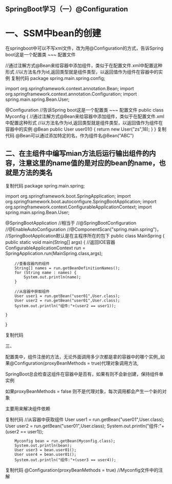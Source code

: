 ## SpringBoot学习（一）@Configuration
# 一、SSM中bean的创建



 

 

 

在springboot中可以不写xml文件，改为用@Configuration的方式，告诉Spring boot这是一个配置类 ~~~ 配置文件

//通过注解方式@Bean来给容器中添加组件，类似于在配置文件.xml中配置<bean id="" class=""><property name="name" value="">这种形式
//以方法名作为id,返回类型就是组件类型，以返回值作为组件在容器中的实例
复制代码
package spring.main.spring.config;

import org.springframework.context.annotation.Bean;
import org.springframework.context.annotation.Configuration;
import spring.main.spring.Bean.User;

@Configuration   //告诉Spring boot这是一个配置类 ~~~ 配置文件
public class Myconfig {
    //通过注解方式@Bean来给容器中添加组件，类似于在配置文件.xml中配置<bean id="" class=""><property name="name" value="">这种形式
    //以方法名作为id,返回类型就是组件类型，以返回值作为组件在容器中的实例
    @Bean
    public User user01() {
        return new User("zs",18);
    }
}
复制代码
@Bean可以通过添加特定的名，作为组件名@Bean("ABC")



 



 

 

 

## 二、在主组件中编写mian方法后运行输出组件的内容，注意这里的name值的是对应的bean的name，也就是方法的类名

 

复制代码
package spring.main.spring;


import org.springframework.boot.SpringApplication;
import org.springframework.boot.autoconfigure.SpringBootApplication;
import org.springframework.context.ConfigurableApplicationContext;
import spring.main.spring.Bean.User;

@SpringBootApplication
//相当于
//@SpringBootConfiguration
//@EnableAutoConfiguration
//@ComponentScan("spring.main.spring")，
//SpringBootApplication默认是在主程序所在的包下
public class MainSpring {
    public static void main(String[] args) {
        //返回IOE容器
        ConfigurableApplicationContext run = SpringApplication.run(MainSpring.class,args);

        //查看容器内的组件
        String[] names = run.getBeanDefinitionNames();
        for (String name : names) {
            System.out.println(name);
        }

        //从容器中获取组件
        User user1 = run.getBean("user01",User.class);
        User user2 = run.getBean("user01",User.class);
        System.out.println("组件:"+(user2 == user1));

    }
}

复制代码
 

 

 

 三、

配置类中，组件注册的方法，无论外面调用多少次都是拿的容器中的哪个实例,,如果@Configuration(proxyBeanMethods = true)代理对象调用方法,

SpringBoot总会检查这组件在容器中是否有，如果有则不会新创建，保持组件单实例

如果proxyBeanMethods = false    则不是代理对象，每次调用都会产生一个新的对象

 主要用来解决组件依赖

复制代码
//从容器中获取组件
        User user1 = run.getBean("user01",User.class);
        User user2 = run.getBean("user01",User.class);
        System.out.println("组件:"+(user2 == user1));

        Myconfig bean = run.getBean(Myconfig.class);
        System.out.println(bean);
        User user3 = bean.user01();
        User user4 = bean.user01();
        System.out.println("组件:"+(user3 == user4));
复制代码
@Configuration(proxyBeanMethods = true) //Myconfig文件中的注解
 
